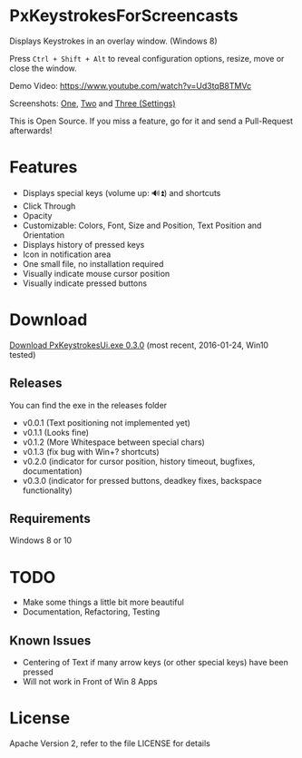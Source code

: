 # PxKeystrokesForScreencasts

Displays Keystrokes in an overlay window. (Windows 8)

Press <code>Ctrl + Shift + Alt</code> to reveal configuration options, resize, move or close the window.

Demo Video: https://www.youtube.com/watch?v=Ud3tqB8TMVc

Screenshots: <a href="https://raw.githubusercontent.com/Phaiax/PxKeystrokesForScreencasts/master/Screenshots/bottom_center.png">One</a>, <a href="https://raw.githubusercontent.com/Phaiax/PxKeystrokesForScreencasts/master/Screenshots/bottom_right.png">Two</a> and <a href="https://raw.githubusercontent.com/Phaiax/PxKeystrokesForScreencasts/master/Screenshots/settings.png">Three (Settings)</a>

This is Open Source. If you miss a feature, go for it and send a Pull-Request afterwards!

# Features
 - Displays special keys (volume up: 🔊⏫) and shortcuts
 - Click Through
 - Opacity
 - Customizable: Colors, Font, Size and Position, Text Position and Orientation
 - Displays history of pressed keys
 - Icon in notification area
 - One small file, no installation required
 - Visually indicate mouse cursor position
 - Visually indicate pressed buttons

# Download

<a href="https://github.com/Phaiax/PxKeystrokesForScreencasts/raw/master/Releases/v0.3.0/PxKeystrokesUi.exe">Download PxKeystrokesUi.exe 0.3.0</a> (most recent, 2016-01-24, Win10 tested)

## Releases
You can find the exe in the releases folder

- v0.0.1 (Text positioning not implemented yet)
- v0.1.1 (Looks fine)
- v0.1.2 (More Whitespace between special chars)
- v0.1.3 (fix bug with Win+? shortcuts)
- v0.2.0 (indicator for cursor position, history timeout, bugfixes, documentation)
- v0.3.0 (indicator for pressed buttons, deadkey fixes, backspace functionality)

## Requirements
Windows 8 or 10


# TODO
 - Make some things a little bit more beautiful
 - Documentation, Refactoring, Testing



## Known Issues
 - Centering of Text if many arrow keys (or other special keys) have been pressed
 - Will not work in Front of Win 8 Apps


# License

Apache Version 2, refer to the file LICENSE for details